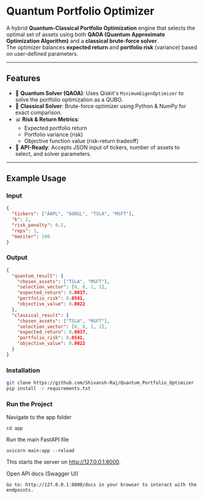 # Quantum Portfolio Optimizer

A hybrid **Quantum-Classical Portfolio Optimization** engine that selects the optimal set of assets using both **QAOA (Quantum Approximate Optimization Algorithm)** and a **classical brute-force solver**.  
The optimizer balances **expected return** and **portfolio risk** (variance) based on user-defined parameters.

---

## Features
- 🚀 **Quantum Solver (QAOA)**: Uses Qiskit's `MinimumEigenOptimizer` to solve the portfolio optimization as a QUBO.
- 🧮 **Classical Solver**: Brute-force optimizer using Python & NumPy for exact comparison.
- 📊 **Risk & Return Metrics**:
  - Expected portfolio return
  - Portfolio variance (risk)
  - Objective function value (risk-return tradeoff)
- 🔄 **API-Ready**: Accepts JSON input of tickers, number of assets to select, and solver parameters.

---

## Example Usage

### Input
```json
{
  "tickers": ["AAPL", "GOOGL", "TSLA", "MSFT"],
  "k": 2,
  "risk_penalty": 0.5,
  "reps": 1,
  "maxiter": 100
}
```

### Output
```json
{
  "quantum_result": {
    "chosen_assets": ["TSLA", "MSFT"],
    "selection_vector": [0, 0, 1, 1],
    "expected_return": 0.0037,
    "portfolio_risk": 0.0541,
    "objective_value": 0.0022
  },
  "classical_result": {
    "chosen_assets": ["TSLA", "MSFT"],
    "selection_vector": [0, 0, 1, 1],
    "expected_return": 0.0037,
    "portfolio_risk": 0.0541,
    "objective_value": 0.0022
  }
}
```

### Installation
```bash
git clone https://github.com/Shivansh-Raj/Quantum_Portfolio_Optimizer
pip install -r requirements.txt
```
### Run the Project

Navigate to the app folder
```
cd app
```

Run the main FastAPI file
```
uvicorn main:app --reload
```

This starts the server on http://127.0.0.1:8000.

Open API docs (Swagger UI)
```
Go to: http://127.0.0.1:8000/docs in your browser to interact with the endpoints.
```
